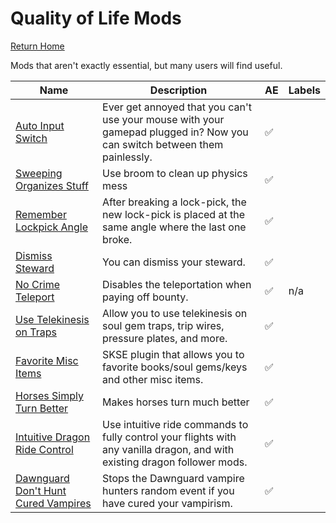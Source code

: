 # Quality of Life Mods
[Return Home](https://github.com/Geborgen/usefulmods)

Mods that aren't exactly essential, but many users will find useful.


| Name  | Description | AE | Labels |
| ------------- | ------------- | ------------ | ------------ |
| [Auto Input Switch](https://www.nexusmods.com/skyrimspecialedition/mods/54309)  |  Ever get annoyed that you can't use your mouse with your gamepad plugged in? Now you can switch between them painlessly.   | :white_check_mark: |
| [Sweeping Organizes Stuff](https://www.nexusmods.com/skyrimspecialedition/mods/51645)  |  Use broom to clean up physics mess   | :white_check_mark: |
| [Remember Lockpick Angle](https://www.nexusmods.com/skyrimspecialedition/mods/26838)  |  After breaking a lock-pick, the new lock-pick is placed at the same angle where the last one broke.   | :white_check_mark: |
| [Dismiss Steward](https://www.nexusmods.com/skyrimspecialedition/mods/22236)  |  You can dismiss your steward.   | :white_check_mark: |
| [No Crime Teleport](https://www.nexusmods.com/skyrimspecialedition/mods/13109)  |  Disables the teleportation when paying off bounty.   | :white_check_mark: | n/a |
| [Use Telekinesis on Traps](https://www.nexusmods.com/skyrimspecialedition/mods/59350)  |  Allow you to use telekinesis on soul gem traps, trip wires, pressure plates, and more.   | :white_check_mark: |
| [Favorite Misc Items](https://www.nexusmods.com/skyrimspecialedition/mods/42750)  |  SKSE plugin that allows you to favorite books/soul gems/keys and other misc items.   | :white_check_mark: |
| [Horses Simply Turn Better](https://www.nexusmods.com/skyrimspecialedition/mods/57790)  |  Makes horses turn much better   | :white_check_mark: |
| [Intuitive Dragon Ride Control](https://www.nexusmods.com/skyrimspecialedition/mods/64679)  |  Use intuitive ride commands to fully control your flights with any vanilla dragon, and with existing dragon follower mods.   | :white_check_mark: |
| [Dawnguard Don't Hunt Cured Vampires](https://www.nexusmods.com/skyrimspecialedition/mods/5471)  |  Stops the Dawnguard vampire hunters random event if you have cured your vampirism.   | :white_check_mark: |
